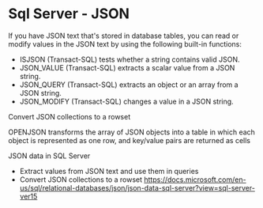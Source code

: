 # Sql Server - JSON


If you have JSON text that's stored in database tables, you can read or modify values in the JSON text by using the following built-in functions:

-    ISJSON (Transact-SQL) tests whether a string contains valid JSON.
-    JSON_VALUE (Transact-SQL) extracts a scalar value from a JSON string.
-    JSON_QUERY (Transact-SQL) extracts an object or an array from a JSON string.
-    JSON_MODIFY (Transact-SQL) changes a value in a JSON string.

Convert JSON collections to a rowset

OPENJSON transforms the array of JSON objects into a table in which each object is represented as one row, and key/value pairs are returned as cells



JSON data in SQL Server
- Extract values from JSON text and use them in queries
- Convert JSON collections to a rowset
https://docs.microsoft.com/en-us/sql/relational-databases/json/json-data-sql-server?view=sql-server-ver15